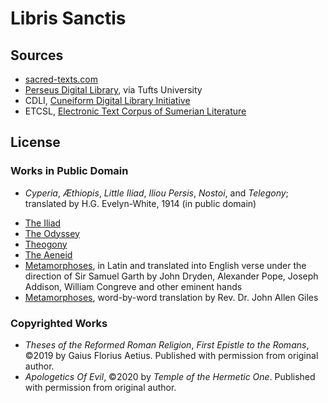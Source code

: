 # Libris Sanctis

## Sources

* [sacred-texts.com](https://www.sacred-texts.com/cla/)
* [Perseus Digital Library](http://www.perseus.tufts.edu/hopper/), via Tufts University
* CDLI, [Cuneiform Digital Library Initiative](https://cdli.ucla.edu)
* ETCSL, [Electronic Text Corpus of Sumerian Literature](https://etcsl.orinst.ox.ac.uk/cgi-bin/etcsl.cgi?text=all#)

## License

### Works in Public Domain

* _Cyperia_, _Æthiopis_, _Little Iliad_, _Iliou Persis_, _Nostoi_, and _Telegony_; translated by H.G. Evelyn-White, 1914 (in public domain)</p>
* [The Iliad](https://www.sacred-texts.com/cla/homer/ili/index.htm)
* [The Odyssey](https://www.sacred-texts.com/cla/homer/ody/index.htm)
* [Theogony](https://www.sacred-texts.com/cla/hesiod/theogony.htm)
* [The Aeneid](https://www.sacred-texts.com/cla/virgil/aen/index.htm)
* [Metamorphoses](https://www.sacred-texts.com/cla/ovid/meta/index.htm), in Latin and translated into English verse under the direction of Sir Samuel Garth by John Dryden, Alexander Pope, Joseph Addison, William Congreve and other eminent hands
* [Metamorphoses](https://archive.org/details/rdg-ovid-metamorphoses-1-4/mode/2up), word-by-word translation by Rev. Dr. John Allen Giles

### Copyrighted Works

* _Theses of the Reformed Roman Religion_, _First Epistle to the Romans_, ©2019 by Gaius Florius Aetius. Published with permission from original author.
* _Apologetics Of Evil_, ©2020 by _Temple of the Hermetic One_. Published with permission from original author.
